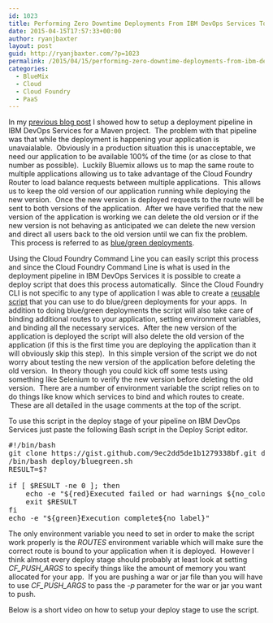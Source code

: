 ```yaml
---
id: 1023
title: Performing Zero Downtime Deployments From IBM DevOps Services To Bluemix
date: 2015-04-15T17:57:33+00:00
author: ryanjbaxter
layout: post
guid: http://ryanjbaxter.com/?p=1023
permalink: /2015/04/15/performing-zero-downtime-deployments-from-ibm-devops-services-to-bluemix/
categories:
  - BlueMix
  - Cloud
  - Cloud Foundry
  - PaaS
---
```

In my [previous blog post](http://ryanjbaxter.com/2015/04/09/building-and-deploying-maven-projects-to-bluemix-with-ibm-devops-services/ "Building and Deploying Maven Projects To Bluemix With IBM DevOps Services") I showed how to setup a deployment pipeline in IBM DevOps Services for a Maven project.  The problem with that pipeline was that while the deployment is happening your application is unavaialable.  Obviously in a production situation this is unacceptable, we need our application to be available 100% of the time (or as close to that number as possible).  Luckily Bluemix allows us to map the same route to multiple applications allowing us to take advantage of the Cloud Foundry Router to load balance requests between multiple applications.  This allows us to keep the old version of our application running while deploying the new version.  Once the new version is deployed requests to the route will be sent to both versions of the application.  After we have verified that the new version of the application is working we can delete the old version or if the new version is not behaving as anticipated we can delete the new version and direct all users back to the old version until we can fix the problem.  This process is referred to as <a href="https://www.ng.bluemix.net/docs/#manageapps/index-gentopic3.html#d2e1" target="_blank">blue/green deployments</a>.

Using the Cloud Foundry Command Line you can easily script this process and since the Cloud Foundry Command Line is what is used in the deployment pipeline in IBM DevOps Services it is possible to create a deploy script that does this process automatically.  Since the Cloud Foundry CLI is not specific to any type of application I was able to create a <a href="https://gist.github.com/ryanjbaxter/9ec2dd5de1b1279338bf" target="_blank">reusable script</a> that you can use to do blue/green deployments for your apps.  In addition to doing blue/green deployments the script will also take care of binding additional routes to your application, setting environment variables, and binding all the necessary services.  After the new version of the application is deployed the script will also delete the old version of the application (if this is the first time you are deploying the application than it will obviously skip this step).  In this simple version of the script we do not worry about testing the new version of the application before deleting the old version.  In theory though you could kick off some tests using something like Selenium to verify the new version before deleting the old version.  There are a number of environment variable the script relies on to do things like know which services to bind and which routes to create.  These are all detailed in the usage comments at the top of the script.

To use this script in the deploy stage of your pipeline on IBM DevOps Services just paste the following Bash script in the Deploy Script editor.

<pre class="font-size:15 lang:default decode:true ">#!/bin/bash
git clone https://gist.github.com/9ec2dd5de1b1279338bf.git deploy
/bin/bash deploy/bluegreen.sh
RESULT=$?

if [ $RESULT -ne 0 ]; then
    echo -e "${red}Executed failed or had warnings ${no_color}"
    exit $RESULT
fi 
echo -e "${green}Execution complete${no_label}"</pre>

The only environment variable you need to set in order to make the script work properly is the _ROUTES_ environment variable which will make sure the correct route is bound to your application when it is deployed.  However I think almost every deploy stage should probably at least look at setting _CF\_PUSH\_ARGS_ to specify things like the amount of memory you want allocated for your app.  If you are pushing a war or jar file than you will have to use _CF\_PUSH\_ARGS_ to pass the _-p_ parameter for the war or jar you want to push.

Below is a short video on how to setup your deploy stage to use the script.

&nbsp;

<div class="jetpack-video-wrapper">
  <span class='embed-youtube' style='text-align:center; display: block;'></span>
</div>

&nbsp;